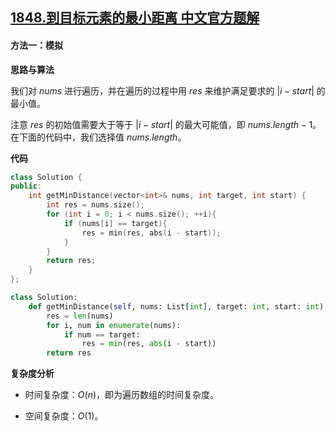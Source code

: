 ## [1848.到目标元素的最小距离 中文官方题解](https://leetcode.cn/problems/minimum-distance-to-the-target-element/solutions/100000/dao-mu-biao-yuan-su-de-zui-xiao-ju-chi-b-v4ce)

#### 方法一：模拟

**思路与算法**

我们对 $\textit{nums}$ 进行遍历，并在遍历的过程中用 $\textit{res}$ 来维护满足要求的 $|i - \textit{start}|$ 的最小值。

注意 $\textit{res}$ 的初始值需要大于等于 $|i - \textit{start}|$ 的最大可能值，即 $\textit{nums.length} - 1$。在下面的代码中，我们选择值 $\textit{nums.length}$。

**代码**

```C++ [sol1-C++]
class Solution {
public:
    int getMinDistance(vector<int>& nums, int target, int start) {
        int res = nums.size();
        for (int i = 0; i < nums.size(); ++i){
            if (nums[i] == target){
                res = min(res, abs(i - start));
            }
        }
        return res;
    }
};
```

```Python [sol1-Python3]
class Solution:
    def getMinDistance(self, nums: List[int], target: int, start: int) -> int:
        res = len(nums)
        for i, num in enumerate(nums):
            if num == target:
                res = min(res, abs(i - start))
        return res
```

**复杂度分析**

- 时间复杂度：$O(n)$，即为遍历数组的时间复杂度。

- 空间复杂度：$O(1)$。